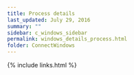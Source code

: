 ```yaml
---
title: Process details
last_updated: July 29, 2016
summary: ""
sidebar: c_windows_sidebar
permalink: windows_details_process.html
folder: ConnectWindows
---
```





{% include links.html %}
